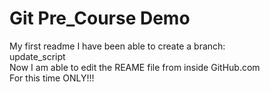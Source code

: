 # Git Pre_Course Demo

My first readme
I have been able to create a branch:  
  update_script  
Now I am able to edit the REAME file from inside GitHub.com  
For this time ONLY!!!
